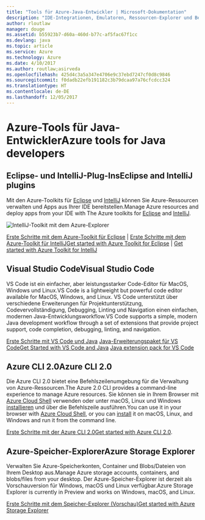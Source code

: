 ```yaml
---
title: "Tools für Azure-Java-Entwickler | Microsoft-Dokumentation"
description: "IDE-Integrationen, Emulatoren, Ressourcen-Explorer und Befehlszeilenschnittstellen für Java-Entwickler, die in Azure arbeiten."
author: rloutlaw
manager: douge
ms.assetid: b55923b7-d60a-460d-b77c-af5fac67f1cc
ms.devlang: java
ms.topic: article
ms.service: Azure
ms.technology: Azure
ms.date: 4/10/2017
ms.author: routlaw;asirveda
ms.openlocfilehash: 425d4c3a5a347e4706e9c37ebd7247cf0d8c9846
ms.sourcegitcommit: f0dadb22efb191182c3b79dcaa97a76cfcdcc324
ms.translationtype: HT
ms.contentlocale: de-DE
ms.lasthandoff: 12/05/2017
---
```

# <a name="azure-tools-for-java-developers"></a><span data-ttu-id="d2b04-103">Azure-Tools für Java-Entwickler</span><span class="sxs-lookup"><span data-stu-id="d2b04-103">Azure tools for Java developers</span></span>

## <a name="eclipse-and-intellij-plugins"></a><span data-ttu-id="d2b04-104">Eclipse- und IntelliJ-Plug-Ins</span><span class="sxs-lookup"><span data-stu-id="d2b04-104">Eclipse and IntelliJ plugins</span></span>

<span data-ttu-id="d2b04-105">Mit den Azure-Toolkits für [Eclipse](eclipse/azure-toolkit-for-eclipse.md) und [IntelliJ](intellij/azure-toolkit-for-intellij.md) können Sie Azure-Ressourcen verwalten und Apps aus Ihrer IDE bereitstellen.</span><span class="sxs-lookup"><span data-stu-id="d2b04-105">Manage Azure resources and deploy apps from your IDE with The Azure toolkits for [Eclipse](eclipse/azure-toolkit-for-eclipse.md) and [IntelliJ](intellij/azure-toolkit-for-intellij.md).</span></span>   

![IntelliJ-Toolkit mit dem Azure-Explorer](media/intelliJ-azure-explorer.png)

<span data-ttu-id="d2b04-107">[Erste Schritte mit dem Azure-Toolkit für Eclipse](https://docs.microsoft.com/azure/app-service-web/app-service-web-eclipse-create-hello-world-web-app) | [Erste Schritte mit dem Azure-Toolkit für IntelliJ](https://docs.microsoft.com/azure/app-service-web/app-service-web-intellij-create-hello-world-web-app)</span><span class="sxs-lookup"><span data-stu-id="d2b04-107">[Get started with Azure Toolkit for Eclipse](https://docs.microsoft.com/azure/app-service-web/app-service-web-eclipse-create-hello-world-web-app) | [Get started with Azure Toolkit for IntelliJ](https://docs.microsoft.com/azure/app-service-web/app-service-web-intellij-create-hello-world-web-app)</span></span> 

## <a name="visual-studio-code"></a><span data-ttu-id="d2b04-108">Visual Studio Code</span><span class="sxs-lookup"><span data-stu-id="d2b04-108">Visual Studio Code</span></span>

<span data-ttu-id="d2b04-109">VS Code ist ein einfacher, aber leistungsstarker Code-Editor für MacOS, Windows und Linux.</span><span class="sxs-lookup"><span data-stu-id="d2b04-109">VS Code is a lightweight but powerful code editor available for MacOS, Windows, and Linux.</span></span> <span data-ttu-id="d2b04-110">VS Code unterstützt über verschiedene Erweiterungen für Projektunterstützung, Codevervollständigung, Debugging, Linting und Navigation einen einfachen, modernen Java-Entwicklungsworkflow.</span><span class="sxs-lookup"><span data-stu-id="d2b04-110">VS Code supports a simple, modern Java development workflow through a set of extensions that provide project support, code completion, debugging, linting, and navigation.</span></span>

<span data-ttu-id="d2b04-111">[Erste Schritte mit VS Code und Java](https://code.visualstudio.com/docs/java)
[Java-Erweiterungspaket für VS Code](https://code.visualstudio.com/docs/java/extensions)</span><span class="sxs-lookup"><span data-stu-id="d2b04-111">[Get Started with VS Code and Java](https://code.visualstudio.com/docs/java)
[Java extension pack for VS Code](https://code.visualstudio.com/docs/java/extensions)</span></span>  

## <a name="azure-cli-20"></a><span data-ttu-id="d2b04-112">Azure CLI 2.0</span><span class="sxs-lookup"><span data-stu-id="d2b04-112">Azure CLI 2.0</span></span>

<span data-ttu-id="d2b04-113">Die Azure CLI 2.0 bietet eine Befehlszeilenumgebung für die Verwaltung von Azure-Ressourcen.</span><span class="sxs-lookup"><span data-stu-id="d2b04-113">The Azure 2.0 CLI provides a command-line experience to manage Azure resources.</span></span> <span data-ttu-id="d2b04-114">Sie können sie in Ihrem Browser mit [Azure Cloud Shell](https://docs.microsoft.com/azure/cloud-shell/overview) verwenden oder unter macOS, Linux und Windows [installieren](https://docs.microsoft.com/cli/azure/install-azure-cli) und über die Befehlszeile ausführen.</span><span class="sxs-lookup"><span data-stu-id="d2b04-114">You can use it in your browser with [Azure Cloud Shell](https://docs.microsoft.com/azure/cloud-shell/overview), or you can [install](https://docs.microsoft.com/cli/azure/install-azure-cli) it on macOS, Linux, and Windows and run it from the command line.</span></span>

<span data-ttu-id="d2b04-115">[Erste Schritte mit der Azure CLI 2.0](https://docs.microsoft.com/cli/azure/get-started-with-azure-cli)</span><span class="sxs-lookup"><span data-stu-id="d2b04-115">[Get started with Azure CLI 2.0](https://docs.microsoft.com/cli/azure/get-started-with-azure-cli).</span></span>

## <a name="azure-storage-explorer"></a><span data-ttu-id="d2b04-116">Azure-Speicher-Explorer</span><span class="sxs-lookup"><span data-stu-id="d2b04-116">Azure Storage Explorer</span></span> 

<span data-ttu-id="d2b04-117">Verwalten Sie Azure-Speicherkonten, Container und Blobs/Dateien von Ihrem Desktop aus.</span><span class="sxs-lookup"><span data-stu-id="d2b04-117">Manage Azure storage accounts, containers, and blobs/files from your desktop.</span></span> <span data-ttu-id="d2b04-118">Der Azure-Speicher-Explorer ist derzeit als Vorschauversion für Windows, macOS und Linux verfügbar.</span><span class="sxs-lookup"><span data-stu-id="d2b04-118">Azure Storage Explorer is currently in Preview and works on Windows, macOS, and Linux.</span></span>

[<span data-ttu-id="d2b04-119">Erste Schritte mit dem Speicher-Explorer (Vorschau)</span><span class="sxs-lookup"><span data-stu-id="d2b04-119">Get started with Azure Storage Explorer</span></span>](https://docs.microsoft.com/azure/vs-azure-tools-storage-manage-with-storage-explorer)